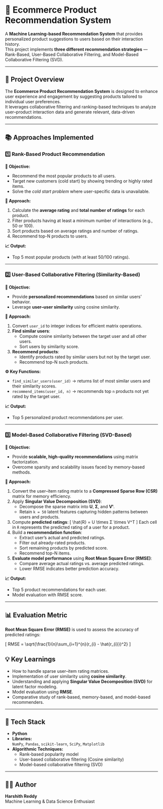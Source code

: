 # 🛒 Ecommerce Product Recommendation System

A **Machine Learning-based Recommendation System** that provides personalized product suggestions to users based on their interaction history.  
This project implements **three different recommendation strategies** — Rank-Based, User-Based Collaborative Filtering, and Model-Based Collaborative Filtering (SVD).

---

## 🚀 Project Overview

The **Ecommerce Product Recommendation System** is designed to enhance user experience and engagement by suggesting products tailored to individual user preferences.  
It leverages collaborative filtering and ranking-based techniques to analyze user–product interaction data and generate relevant, data-driven recommendations.

---

## 📚 Approaches Implemented

### 1️⃣ Rank-Based Product Recommendation

**🎯 Objective:**
- Recommend the most popular products to all users.
- Target new customers (cold start) by showing trending or highly rated items.
- Solve the *cold start problem* where user-specific data is unavailable.

**🧩 Approach:**
1. Calculate the **average rating** and **total number of ratings** for each product.
2. Filter products having at least a minimum number of interactions (e.g., 50 or 100).
3. Sort products based on average ratings and number of ratings.
4. Recommend top-N products to users.

**📈 Output:**
- Top 5 most popular products (with at least 50/100 ratings).

---

### 2️⃣ User-Based Collaborative Filtering (Similarity-Based)

**🎯 Objective:**
- Provide **personalized recommendations** based on similar users’ behavior.
- Leverage **user–user similarity** using cosine similarity.

**🧩 Approach:**
1. Convert `user_id` to integer indices for efficient matrix operations.
2. **Find similar users**:
   - Compute cosine similarity between the target user and all other users.
   - Sort users by similarity score.
3. **Recommend products**:
   - Identify products rated by similar users but not by the target user.
   - Recommend top-N such products.

**⚙️ Key Functions:**
- `find_similar_users(user_id)` → returns list of most similar users and their similarity scores.
- `recommend_items(user_id, n)` → recommends top `n` products not yet rated by the target user.

**📈 Output:**
- Top 5 personalized product recommendations per user.

---

### 3️⃣ Model-Based Collaborative Filtering (SVD-Based)

**🎯 Objective:**
- Provide **scalable, high-quality recommendations** using matrix factorization.
- Overcome sparsity and scalability issues faced by memory-based methods.

**🧩 Approach:**
1. Convert the user–item rating matrix to a **Compressed Sparse Row (CSR)** matrix for memory efficiency.
2. Apply **Singular Value Decomposition (SVD)**:
   - Decompose the sparse matrix into **U**, **Σ**, and **Vᵗ**.
   - Retain `k = 50` latent features capturing hidden patterns between users and products.
3. Compute **predicted ratings**:
   \[
   \hat{R} = U \times Σ \times V^T
   \]
   Each cell in `Ŕ` represents the predicted rating of a user for a product.
4. Build a **recommendation function**:
   - Extract user’s actual and predicted ratings.
   - Filter out already-rated products.
   - Sort remaining products by predicted score.
   - Recommend top-N items.
5. **Evaluate model performance** using **Root Mean Square Error (RMSE)**:
   - Compare average actual ratings vs. average predicted ratings.
   - Lower RMSE indicates better prediction accuracy.

**📈 Output:**
- Top 5 product recommendations for each user.
- Model evaluation with RMSE score.

---

## 📊 Evaluation Metric

**Root Mean Square Error (RMSE)** is used to assess the accuracy of predicted ratings:

\[
RMSE = \sqrt{\frac{1}{n}\sum_{i=1}^{n}(r_{i} - \hat{r_{i}})^2}
\]

## 💡 Key Learnings
- How to handle sparse user–item rating matrices.
- Implementation of user similarity using **cosine similarity**.
- Understanding and applying **Singular Value Decomposition (SVD)** for latent factor modeling.
- Model evaluation using **RMSE**.
- Comparative study of rank-based, memory-based, and model-based recommenders.

---

## 🧰 Tech Stack

- **Python**
- **Libraries:**  
  `NumPy`, `Pandas`, `scikit-learn`, `SciPy`, `Matplotlib`
- **Algorithmic Techniques:**  
  - Rank-based popularity model  
  - User-based collaborative filtering (Cosine similarity)  
  - Model-based collaborative filtering (SVD)

---

## 🧑‍💻 Author

**Harshith Reddy**  
Machine Learning & Data Science Enthusiast

